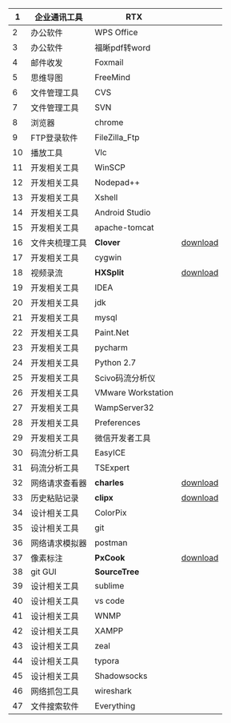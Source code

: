 | 1    | 企业通讯工具   | RTX                |                                                |
| ---- | -------------- | ------------------ | ---------------------------------------------- |
| 2    | 办公软件       | WPS Office         |                                                |
| 3    | 办公软件       | 福晰pdf转word      |                                                |
| 4    | 邮件收发       | Foxmail            |                                                |
| 5    | 思维导图       | FreeMind           |                                                |
| 6    | 文件管理工具   | CVS                |                                                |
| 7    | 文件管理工具   | SVN                |                                                |
| 8    | 浏览器         | chrome             |                                                |
| 9    | FTP登录软件    | FileZilla_Ftp      |                                                |
| 10   | 播放工具       | Vlc                |                                                |
| 11   | 开发相关工具   | WinSCP             |                                                |
| 12   | 开发相关工具   | Nodepad++          |                                                |
| 13   | 开发相关工具   | Xshell             |                                                |
| 14   | 开发相关工具   | Android Studio     |                                                |
| 15   | 开发相关工具   | apache-tomcat      |                                                |
| 16   | 文件夹梳理工具 | **Clover**         | [download](http://cn.ejie.me/)                 |
| 17   | 开发相关工具   | cygwin             |                                                |
| 18   | 视频录流       | **HXSplit**        | [download](https://www.xsplit.com/)            |
| 19   | 开发相关工具   | IDEA               |                                                |
| 20   | 开发相关工具   | jdk                |                                                |
| 21   | 开发相关工具   | mysql              |                                                |
| 22   | 开发相关工具   | Paint.Net          |                                                |
| 23   | 开发相关工具   | pycharm            |                                                |
| 24   | 开发相关工具   | Python 2.7         |                                                |
| 25   | 开发相关工具   | Scivo码流分析仪    |                                                |
| 26   | 开发相关工具   | VMware Workstation |                                                |
| 27   | 开发相关工具   | WampServer32       |                                                |
| 28   | 开发相关工具   | Preferences        |                                                |
| 29   | 开发相关工具   | 微信开发者工具     |                                                |
| 30   | 码流分析工具   | EasyICE            |                                                |
| 31   | 码流分析工具   | TSExpert           |                                                |
| 32   | 网络请求查看器 | **charles**        | [download](https://www.charlesproxy.com/)      |
| 33   | 历史粘贴记录   | **clipx**          | [download](http://bluemars.org/clipx/)         |
| 34   | 设计相关工具   | ColorPix           |                                                |
| 35   | 设计相关工具   | git                |                                                |
| 36   | 网络请求模拟器 | postman            |                                                |
| 37   | 像素标注       | **PxCook**         | [download](http://www.fancynode.com.cn/pxcook) |
| 38   | git GUI        | **SourceTree**     |                                                |
| 39   | 设计相关工具   | sublime            |                                                |
| 40   | 设计相关工具   | vs code            |                                                |
| 41   | 设计相关工具   | WNMP               |                                                |
| 42   | 设计相关工具   | XAMPP              |                                                |
| 43   | 设计相关工具   | zeal               |                                                |
| 44   | 设计相关工具   | typora             |                                                |
| 45   | 设计相关工具   | Shadowsocks        |                                                |
| 46   | 网络抓包工具   | wireshark          |                                                |
| 47   | 文件搜索软件   | Everything         |                                                |
